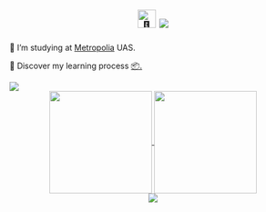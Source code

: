 

<h1 align="center"><picture><source srcset="https://fonts.gstatic.com/s/e/notoemoji/latest/1f44b/512.webp" type="image/webp"><img src="https://fonts.gstatic.com/s/e/notoemoji/latest/1f44b/512.gif" alt="👋" width="32" height="32"></picture> <img src="https://profile-counter.glitch.me/damakes/count.svg?"  /></h1>
<p align="left"> 📖 I’m studying at <a href="https://www.metropolia.fi/en">Metropolia</a> UAS.</p>
<p align="left">🌱 Discover my learning process <a href="https://github.com/damakes?tab=repositories">📦.<a/></p>
</div><img src="https://user-images.githubusercontent.com/73097560/115834477-dbab4500-a447-11eb-908a-139a6edaec5c.gif">
<div align="center">
<a href="https://github.com/damakes">
<img align="center" src="http://github-profile-summary-cards.vercel.app/api/cards/repos-per-language?username=damakes&theme=transparent" height="180em" />
<img align="center" src="http://github-profile-summary-cards.vercel.app/api/cards/profile-details?username=damakes&theme=transparent" height="180em" />
</div>
<div align="center">
  
<img src="https://user-images.githubusercontent.com/73097560/115834477-dbab4500-a447-11eb-908a-139a6edaec5c.gif">
</div>


<!---
damakes/damakes is a ✨ special ✨ repository because its `README.md` (this file) appears on your GitHub profile.
You can click the Preview link to take a look at your changes.
--->

